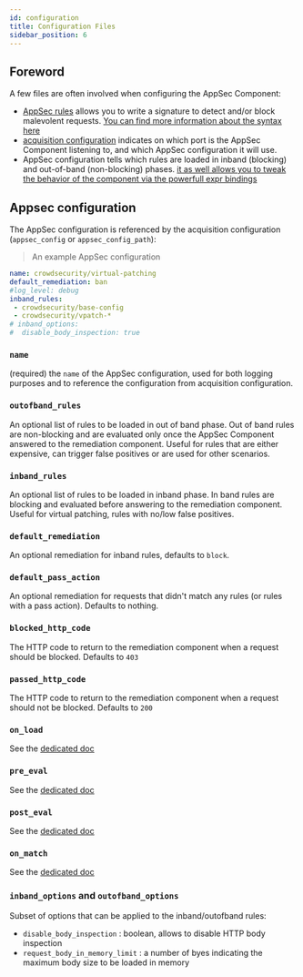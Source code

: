```yaml
---
id: configuration
title: Configuration Files
sidebar_position: 6
---
```


## Foreword

A few files are often involved when configuring the AppSec Component:
 - [AppSec rules](/appsec/rules_syntax.md) allows you to write a signature to detect and/or block malevolent requests. [You can find more information about the syntax here](/appsec/rules_syntax.md)
 - [acquisition configuration](/data_sources/appsec.md) indicates on which port is the AppSec Component listening to, and which AppSec configuration it will use.
 - AppSec configuration tells which rules are loaded in inband (blocking) and out-of-band (non-blocking)
  phases. [it as well allows you to tweak the behavior of the component via the powerfull expr bindings](/appsec/rules_syntax.md)


## Appsec configuration

The AppSec configuration is referenced by the acquisition configuration (`appsec_config` or `appsec_config_path`):

> An example AppSec configuration
```yaml
name: crowdsecurity/virtual-patching
default_remediation: ban
#log_level: debug
inband_rules:
 - crowdsecurity/base-config 
 - crowdsecurity/vpatch-*
# inband_options:
#  disable_body_inspection: true
```

### `name`

(required) the `name` of the AppSec configuration, used for both logging purposes and to reference the configuration from acquisition configuration.

### `outofband_rules`

An optional list of rules to be loaded in out of band phase. Out of band rules are non-blocking and are evaluated only once the AppSec Component answered to the remediation component. Useful for rules that are either expensive, can trigger false positives or are used for other scenarios.

### `inband_rules`

An optional list of rules to be loaded in inband phase. In band rules are blocking and evaluated before answering to the remediation component. Useful for virtual patching, rules with no/low false positives.

### `default_remediation`

An optional remediation for inband rules, defaults to `block`.

### `default_pass_action`

An optional remediation for requests that didn't match any rules (or rules with a pass action). Defaults to nothing.

### `blocked_http_code`

The HTTP code to return to the remediation component when a request should be blocked. Defaults to `403`

### `passed_http_code`

The HTTP code to return to the remediation component when a request should not be blocked. Defaults to `200`

### `on_load`

See the [dedicated doc](/docs/appsec/hooks.md#on_load)

### `pre_eval`

See the [dedicated doc](/docs/appsec/hooks.md#pre_eval)

### `post_eval`

See the [dedicated doc](/docs/appsec/hooks.md#post_eval)

### `on_match`

See the [dedicated doc](/docs/appsec/hooks.md#on_match)

### `inband_options` and `outofband_options`

Subset of options that can be applied to the inband/outofband rules:
 - `disable_body_inspection` : boolean, allows to disable HTTP body inspection
 - `request_body_in_memory_limit` : a number of byes indicating the maximum body size to be loaded in memory
